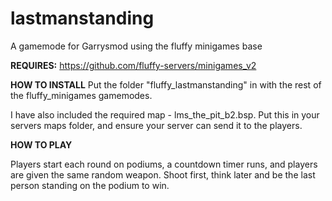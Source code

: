 # lastmanstanding
A gamemode for Garrysmod using the fluffy minigames base

**REQUIRES:**
https://github.com/fluffy-servers/minigames_v2

**HOW TO INSTALL**
Put the folder "fluffy_lastmanstanding" in with the rest of the fluffy_minigames gamemodes.

I have also included the required map - lms_the_pit_b2.bsp. Put this in your servers maps folder, and ensure your server can send it to the players.


**HOW TO PLAY**

Players start each round on podiums, a countdown timer runs, and players are given the same random weapon. Shoot first, think later and be the last person standing on the podium to win.
